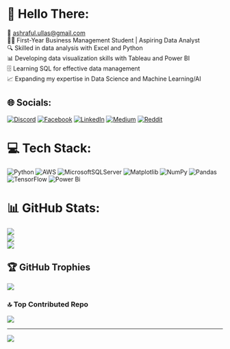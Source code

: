 # 💫 Hello There:
📧 ashraful.ullas@gmail.com<br>👩‍🎓 First-Year Business Management Student | Aspiring Data Analyst<br>🔍 Skilled in data analysis with Excel and Python<br>📊 Developing data visualization skills with Tableau and Power BI<br>🗄️ Learning SQL for effective data management<br>📈 Expanding my expertise in Data Science and Machine Learning/AI


## 🌐 Socials:
[![Discord](https://img.shields.io/badge/Discord-%237289DA.svg?logo=discord&logoColor=white)](https://discord.gg/1039396524548960277) [![Facebook](https://img.shields.io/badge/Facebook-%231877F2.svg?logo=Facebook&logoColor=white)](https://facebook.com/ashraful.ullas) [![LinkedIn](https://img.shields.io/badge/LinkedIn-%230077B5.svg?logo=linkedin&logoColor=white)](https://linkedin.com/in/md-ashraful-islam-ullas) [![Medium](https://img.shields.io/badge/Medium-12100E?logo=medium&logoColor=white)](https://medium.com/@mdashrafulislamullas) [![Reddit](https://img.shields.io/badge/Reddit-%23FF4500.svg?logo=Reddit&logoColor=white)](https://reddit.com/user/FamiliarWeb1710) 

# 💻 Tech Stack:
![Python](https://img.shields.io/badge/python-3670A0?style=flat-square&logo=python&logoColor=ffdd54) ![AWS](https://img.shields.io/badge/AWS-%23FF9900.svg?style=flat-square&logo=amazon-aws&logoColor=white) ![MicrosoftSQLServer](https://img.shields.io/badge/Microsoft%20SQL%20Server-CC2927?style=flat-square&logo=microsoft%20sql%20server&logoColor=white) ![Matplotlib](https://img.shields.io/badge/Matplotlib-%23ffffff.svg?style=flat-square&logo=Matplotlib&logoColor=black) ![NumPy](https://img.shields.io/badge/numpy-%23013243.svg?style=flat-square&logo=numpy&logoColor=white) ![Pandas](https://img.shields.io/badge/pandas-%23150458.svg?style=flat-square&logo=pandas&logoColor=white) ![TensorFlow](https://img.shields.io/badge/TensorFlow-%23FF6F00.svg?style=flat-square&logo=TensorFlow&logoColor=white) ![Power Bi](https://img.shields.io/badge/power_bi-F2C811?style=flat-square&logo=powerbi&logoColor=black)
# 📊 GitHub Stats:
![](https://github-readme-stats.vercel.app/api?username=md-ashraful-islam-ullas&theme=ocean_dark&hide_border=true&include_all_commits=true&count_private=true)<br/>
![](https://github-readme-streak-stats.herokuapp.com/?user=md-ashraful-islam-ullas&theme=ocean_dark&hide_border=true)<br/>
![](https://github-readme-stats.vercel.app/api/top-langs/?username=md-ashraful-islam-ullas&theme=ocean_dark&hide_border=true&include_all_commits=true&count_private=true&layout=compact)

## 🏆 GitHub Trophies
![](https://github-profile-trophy.vercel.app/?username=md-ashraful-islam-ullas&theme=radical&no-frame=true&no-bg=true&margin-w=4)

### 🔝 Top Contributed Repo
![](https://github-contributor-stats.vercel.app/api?username=md-ashraful-islam-ullas&limit=5&theme=ocean_dark&combine_all_yearly_contributions=true)

---
[![](https://visitcount.itsvg.in/api?id=md-ashraful-islam-ullas&icon=8&color=1)](https://visitcount.itsvg.in)

<!-- Proudly created with GPRM ( https://gprm.itsvg.in ) -->
